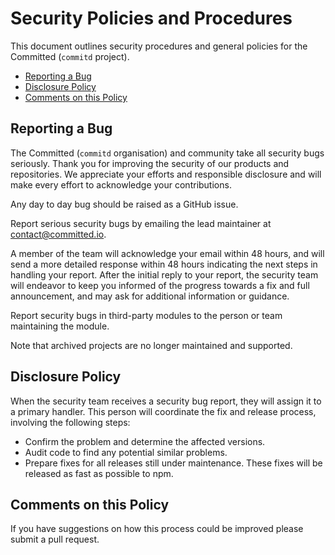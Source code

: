 # Security Policies and Procedures

This document outlines security procedures and general policies for the Committed (`commitd` project).

- [Reporting a Bug](#reporting-a-bug)
- [Disclosure Policy](#disclosure-policy)
- [Comments on this Policy](#comments-on-this-policy)

## Reporting a Bug

The Committed (`commitd` organisation) and community take all security bugs seriously.
Thank you for improving the security of our products and repositories.
We appreciate your efforts and responsible disclosure and will make every effort to acknowledge your contributions.

Any day to day bug should be raised as a GitHub issue.

Report serious security bugs by emailing the lead maintainer at contact@committed.io.

A member of the team will acknowledge your email within 48 hours, and will send a more detailed response within 48 hours indicating the next steps in handling your report.
After the initial reply to your report, the security team will endeavor to keep you informed of the progress towards a fix and full announcement, and may ask for additional information or guidance.

Report security bugs in third-party modules to the person or team maintaining the module.

Note that archived projects are no longer maintained and supported.

## Disclosure Policy

When the security team receives a security bug report, they will assign it to a primary handler.
This person will coordinate the fix and release process, involving the following steps:

- Confirm the problem and determine the affected versions.
- Audit code to find any potential similar problems.
- Prepare fixes for all releases still under maintenance. These fixes will be released as fast as possible to npm.

## Comments on this Policy

If you have suggestions on how this process could be improved please submit a pull request.
